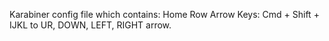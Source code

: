 Karabiner config file which contains:
Home Row Arrow Keys: Cmd + Shift + IJKL to UR, DOWN, LEFT, RIGHT arrow. 